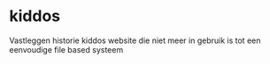 # kiddos
Vastleggen historie kiddos website die niet meer in gebruik is tot een eenvoudige file based systeem
